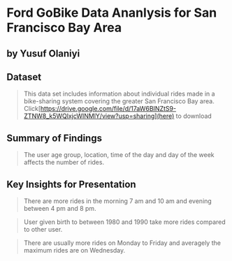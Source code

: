 # Ford GoBike Data Ananlysis for San Francisco Bay Area
## by Yusuf Olaniyi


## Dataset

>This data set includes information about individual rides made in a bike-sharing system covering the greater San Francisco Bay area. Click[https://drive.google.com/file/d/17aW6BINZtS9-ZTNW8_k5WQlxjcWINMlY/view?usp=sharing](here) to download


## Summary of Findings

> The user age group, location, time of the day and day of the week affects the number of rides.


## Key Insights for Presentation

> There are more rides in the morning 7 am and 10 am and evening between 4 pm and 8 pm.

>User given birth to between 1980 and 1990 take more rides compared to other user.

>There are usually more rides on Monday to Friday and averagely the maximum rides are on Wednesday.
